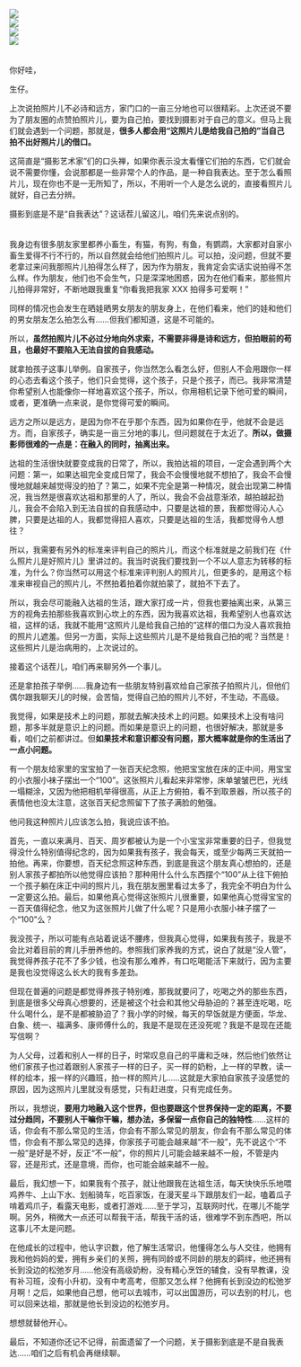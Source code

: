 [![](https://static001.geekbang.org/resource/image/65/08/65127486d53a6fd098cecc6259267208.jpg?wh=750x360)](http://time.geekbang.org/column/article/506971)  
[![](https://static001.geekbang.org/resource/image/c2/4c/c2877a7bb572566197347bc0f883e94c.jpg?wh=750x360)](http://time.geekbang.org/column/article/508140)  
[![](https://static001.geekbang.org/resource/image/5e/e2/5e59853506ac9c064d4105a3d0c5b2e2.jpg?wh=750x360)](http://time.geekbang.org/column/article/509388)  
[![](https://static001.geekbang.org/resource/image/25/e6/259f6afc3aaed4484dfd9386f406bfe6.jpg?wh=750x360)](http://time.geekbang.org/column/article/515707)

　  
你好哇，

生仔。

上次说拍照片儿不必诗和远方，家门口的一亩三分地也可以很精彩。上次还说不要为了朋友圈的点赞拍照片儿，要为自己拍，要找到摄影对于自己的意义。但马上我们就会遇到一个问题，那就是，**很多人都会用“这照片儿是给我自己拍的”当自己拍不出好照片儿的借口。**

这简直是“摄影艺术家”们的口头禅，如果你表示没太看懂它们拍的东西，它们就会说不需要你懂，会说那都是一些非常个人的作品，是一种自我表达。至于怎么看照片儿，现在你也不是一无所知了，所以，不用听一个人是怎么说的，直接看照片儿就好，自己去分辨。

摄影到底是不是“自我表达”？这话茬儿留这儿，咱们先来说点别的。

　  
我身边有很多朋友家里都养小畜生，有猫，有狗，有鱼，有鹦鹉，大家都对自家小畜生爱得不行不行的，所以自然就会给他们拍照片儿。可以拍，没问题，但就不要老拿过来问我那照片儿拍得怎么样了，因为作为朋友，我肯定会实话实说拍得不怎么样。作为朋友，他们也不会生气，只是深深地困惑，因为在他们看来，那些照片儿拍得非常好，不断地跟我重复“你看我把我家 XXX 拍得多可爱啊！”

同样的情况也会发生在晒娃晒男女朋友的朋友身上，在他们看来，他们的娃和他们的男女朋友怎么拍怎么有……但我们都知道，这是不可能的。

所以，**虽然拍照片儿不必过分地向外求索，不需要非得是诗和远方，但拍眼前的苟且，也最好不要陷入无法自拔的自我感动。**

就拿拍孩子这事儿举例。自家孩子，你当然怎么看怎么好，但别人不会用跟你一样的心态去看这个孩子，他们只会觉得，这个孩子，只是个孩子，而已。我非常清楚你希望别人也能像你一样地喜欢这个孩子，所以，你用相机记录下他可爱的瞬间，或者，更准确一点来说，是你觉得可爱的瞬间。

远方之所以是远方，是因为你不在乎那个东西，因为如果你在乎，他就不会是远方。而，自家孩子，确实是一亩三分地的事儿，但问题就在于太近了。**所以，做摄影师很难的一点是：在融入的同时，抽离出来。**

达祖的生活很快就要变成我的日常了，所以，我拍达祖的项目，一定会遇到两个大问题：第一，如果达祖完全变成日常了，我会不会慢慢地就不想拍了，我会不会慢慢地就越来越觉得没的拍了？第二，如果不完全是第一种情况，就会出现第二种情况，我当然是很喜欢达祖和那里的人了，所以，我会不会战意渐浓，越拍越起劲儿，我会不会陷入到无法自拔的自我感动中，只要是达祖的景，我都觉得沁人心脾，只要是达祖的人，我都觉得招人喜欢，只要是达祖的生活，我都觉得令人想往？

所以，我需要有另外的标准来评判自己的照片儿，而这个标准就是之前我们在《什么照片儿是好照片儿》里讲过的。我当时说我们要找到一个不以人意志为转移的标准，为什么？你当然可以用这个标准来评判别人的照片儿，但更多的，是用这个标准来审视自己的照片儿，不然拍着拍着你就拍蒙了，就拍不下去了。

所以，我会尽可能融入达祖的生活，跟大家打成一片，但我也要抽离出来，从第三方的视角去拍那些我喜欢到心坎上的东西，因为我喜欢达祖，我希望别人也喜欢达祖，这样的话，我就不能用“这照片儿是给我自己拍的”这样的借口为没人喜欢我拍的照片儿遮羞。但另一方面，实际上这些照片儿是不是给我自己拍的呢？当然是！这些照片儿是治病用的，上次说过的。

接着这个话茬儿，咱们再来聊另外一个事儿。

还是拿拍孩子举例……我身边有一些朋友特别喜欢给自己家孩子拍照片儿，但他们偶尔跟我聊天儿的时候，会苦恼，觉得自己拍的照片儿不好，不生动，不高级。

我觉得，如果是技术上的问题，那就去解决技术上的问题。如果技术上没有啥问题，那多半就是意识上的问题。而如果是意识上的问题，也很好解决，那就是多看，咱们之前都讲过。但**如果技术和意识都没有问题，那大概率就是你的生活出了一点小问题。**

有一个朋友给家里的宝宝拍了一张百天纪念照，他把宝宝放在床的正中间，用宝宝的小衣服小袜子摆出一个“100”。这张照片儿看起来非常惨，床单皱皱巴巴，光线一塌糊涂，又因为他把相机举得很高，从正上方俯拍，看不到取景器，所以孩子的表情他也没太注意，这张百天纪念照留下了孩子满脸的勉强。

他问我这种照片儿应该怎么拍，我说应该不拍。

首先，一直以来满月、百天、周岁都被认为是一个小宝宝非常重要的日子，但我觉得没什么特别值得纪念的，因为如果我有孩子，我会每天，或至少每两三天就拍一拍他。再来，你要想，百天纪念照这种东西，到底是我这个朋友真心想拍的，还是别人家孩子都拍所以他觉得应该拍？那种用什么什么东西摆个“100”从上往下俯拍一个孩子躺在床正中间的照片儿，我在朋友圈里看过太多了，我完全不明白为什么一定要这么拍。最后，如果他真心觉得这张照片儿很重要，如果他真心觉得宝宝的一百天值得纪念，他又为这张照片儿做了什么呢？只是用小衣服小袜子摆了一个“100”么？

我没孩子，所以可能有点站着说话不腰疼，但我真心觉得，如果我有孩子，我是不会比对着目前的育儿手册养他的。参照我们家养我的方式，说白了就是“没人管”，我觉得养孩子花不了多少钱，也没有那么难养，有口吃喝能活下来就行，因为主要是我也没觉得这么长大的我有多差劲。

但现在普遍的问题是都觉得养孩子特别难，那我就要问了，吃喝之外的那些东西，到底是很多父母真心想要的，还是被这个社会和其他父母胁迫的？甚至连吃喝，吃什么喝什么，是不是都被胁迫了？我小学的时候，每天的早饭就是方便面，华龙、白象、统一、福满多、康师傅什么的，我是不是现在还没死呢？我是不是现在还能写信啊？

为人父母，过着和别人一样的日子，时常叹息自己的平庸和乏味，然后他们依然让他们家孩子也过着跟别人家孩子一样的日子，买一样的奶粉，上一样的早教，读一样的绘本，报一样的兴趣班，拍一样的照片儿……这就是大家拍自家孩子没感觉的原因，因为这照片儿里就没有感觉，只有赶进度，只有完成任务。

所以，我想说，**要用力地融入这个世界，但也要跟这个世界保持一定的距离，不要过分趋同，不要别人干嘛你干嘛，想办法，多保留一点你自己的独特性**……这样的话，你会有不那么常见的生活，你会有不那么常见的朋友，你会有不那么常见的体悟，你会有不那么常见的选择，你家孩子可能会越来越“不一般”，先不说这个“不一般”是好是不好，反正“不一般”，你的照片儿可能会越来越不一般，不管是内容，还是形式，还是意境，而你，也可能会越来越不一般。

最后，我幻想一下，如果我有个孩子，就让他跟我在达祖生活，每天快快乐乐地喂鸡养牛、上山下水、划船骑车，吃百家饭，在漫天星斗下跟朋友们一起，嗑着瓜子啃着鸡爪子，看露天电影，或者打游戏……至于学习，互联网时代，在哪儿不能学啊。另外，稍微大一点还可以帮我干活，帮我干活的话，很难学不到东西吧，所以这事儿不太是问题。

在他成长的过程中，他认字识数，他了解生活常识，他懂得怎么与人交往，他拥有我和他妈妈的爱，拥有乡亲们的关照，拥有同龄或不同龄的朋友的羁绊，他还拥有长到没边的松弛岁月……他没有高级奶粉，没有精心烹饪的辅食，没有早教课，没有补习班，没有小升初，没有中考高考，但那又怎么样？他拥有长到没边的松弛岁月啊！之后，如果他自己想，他可以去城市，可以出国游历，可以去别的村儿，也可以回来达祖，那就是他长到没边的松弛岁月。

想想就替他开心。

最后，不知道你还记不记得，前面遗留了一个问题，关于摄影到底是不是自我表达……咱们之后有机会再继续聊。